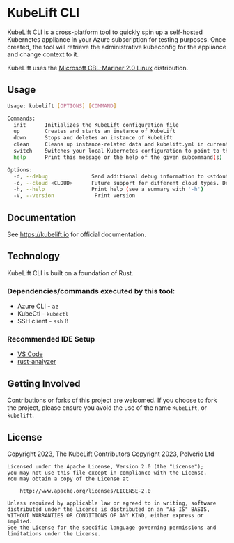 # KubeLift CLI

KubeLift CLI is a cross-platform tool to quickly spin up a self-hosted Kubernetes appliance in your Azure subscription for testing purposes. Once created, the tool will retrieve the administrative kubeconfig for the appliance and change context to it.

KubeLift uses the [Microsoft CBL-Mariner 2.0 Linux](https://microsoft.github.io/CBL-Mariner/) distribution.

## Usage

```bash
Usage: kubelift [OPTIONS] [COMMAND]

Commands:
  init      Initializes the KubeLift configuration file
  up        Creates and starts an instance of KubeLift
  down      Stops and deletes an instance of KubeLift
  clean     Cleans up instance-related data and kubelift.yml in current directory
  switch    Switches your local Kubernetes configuration to point to the current appliance
  help      Print this message or the help of the given subcommand(s)

Options:
  -d, --debug              Send additional debug information to <stdout>
  -c, --cloud <CLOUD>      Future support for different cloud types. Default is Azure
  -h, --help               Print help (see a summary with '-h')
  -V, --version             Print version
```

## Documentation

See https://kubelift.io for official documentation.

## Technology

KubeLift CLI is built on a foundation of Rust.

### Dependencies/commands executed by this tool:

- Azure CLI - `az`
- KubeCtl - `kubectl`
- SSH client - `ssh`
ß
### Recommended IDE Setup

- [VS Code](https://code.visualstudio.com/)
- [rust-analyzer](https://marketplace.visualstudio.com/items?itemName=rust-lang.rust-analyzer)

## Getting Involved

Contributions or forks of this project are welcomed. If you choose to fork the project, please ensure you avoid the use of the name `KubeLift`, or `kubelift`.

## License

Copyright 2023, The KubeLift Contributors
Copyright 2023, Polverio Ltd

```
Licensed under the Apache License, Version 2.0 (the "License");
you may not use this file except in compliance with the License.
You may obtain a copy of the License at

    http://www.apache.org/licenses/LICENSE-2.0

Unless required by applicable law or agreed to in writing, software
distributed under the License is distributed on an "AS IS" BASIS,
WITHOUT WARRANTIES OR CONDITIONS OF ANY KIND, either express or implied.
See the License for the specific language governing permissions and
limitations under the License.
```